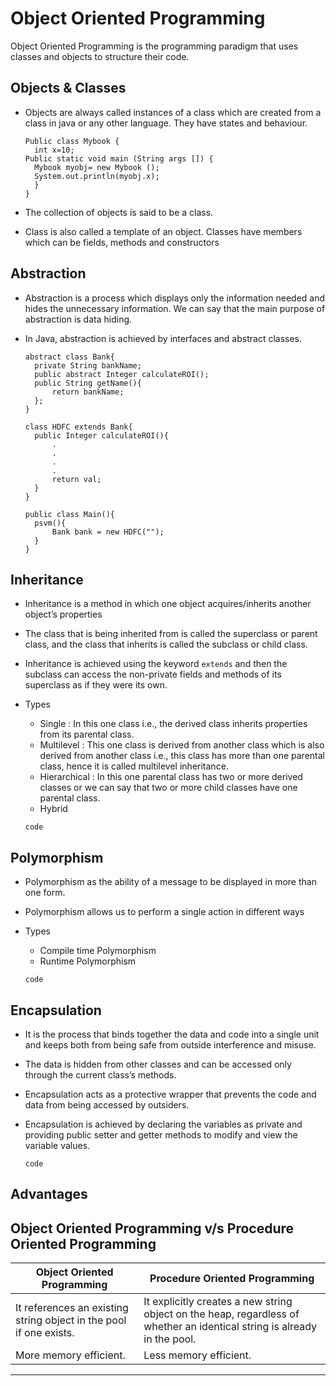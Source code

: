 # **Object Oriented Programming**

Object Oriented Programming is the programming paradigm that uses classes and objects to structure their code.

## **Objects & Classes**

- Objects are always called instances of a class which are created from a class in java or any other language. They have states and behaviour.

  ```
  Public class Mybook {
    int x=10;
  Public static void main (String args []) {
    Mybook myobj= new Mybook ();
    System.out.println(myobj.x);
    }
  }
  ```

- The collection of objects is said to be a class.
- Class is also called a template of an object. Classes have members which can be fields, methods and constructors

## **Abstraction**

- Abstraction is a process which displays only the information needed and hides the unnecessary information. We can say that the main purpose of abstraction is data hiding.
- In Java, abstraction is achieved by interfaces and abstract classes.

  ```
  abstract class Bank{
    private String bankName;
    public abstract Integer calculateROI();
    public String getName(){
        return bankName;
    };
  }

  class HDFC extends Bank{
    public Integer calculateROI(){
        .
        .
        .
        .
        return val;
    }
  }

  public class Main(){
    psvm(){
        Bank bank = new HDFC("");
    }
  }
  ```

## **Inheritance**

- Inheritance is a method in which one object acquires/inherits another object’s properties
- The class that is being inherited from is called the superclass or parent class, and the class that inherits is called the subclass or child class.
- Inheritance is achieved using the keyword `extends` and then the subclass can access the non-private fields and methods of its superclass as if they were its own.
- Types

  - Single : In this one class i.e., the derived class inherits properties from its parental class.
  - Multilevel : This one class is derived from another class which is also derived from another class i.e., this class has more than one parental class, hence it is called multilevel inheritance.
  - Hierarchical : In this one parental class has two or more derived classes or we can say that two or more child classes have one parental class.
  - Hybrid

  ```
  code
  ```

## **Polymorphism**

- Polymorphism as the ability of a message to be displayed in more than one form.
- Polymorphism allows us to perform a single action in different ways
- Types

  - Compile time Polymorphism
  - Runtime Polymorphism

  ```
  code
  ```

## **Encapsulation**

- It is the process that binds together the data and code into a single unit and keeps both from being safe from outside interference and misuse.
- The data is hidden from other classes and can be accessed only through the current class’s methods.
- Encapsulation acts as a protective wrapper that prevents the code and data from being accessed by outsiders.
- Encapsulation is achieved by declaring the variables as private and providing public setter and getter methods to modify and view the variable values.

  ```
  code
  ```

## **Advantages**

## Object Oriented Programming v/s Procedure Oriented Programming

| Object Oriented Programming                                        | Procedure Oriented Programming                                                                                           |
| ------------------------------------------------------------------ | ------------------------------------------------------------------------------------------------------------------------ |
| It references an existing string object in the pool if one exists. | It explicitly creates a new string object on the heap, regardless of whether an identical string is already in the pool. |
| More memory efficient.                                             | Less memory efficient.                                                                                                   |

---
